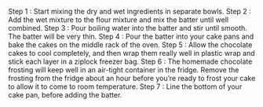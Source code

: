Step 1 : Start mixing the dry and wet ingredients in separate bowls.
Step 2 : Add the wet mixture to the flour mixture and mix the batter until well combined.
Step 3 : Pour boiling water into the batter and stir until smooth. The batter will be very thin.
Step 4 : Pour the batter into your cake pans and bake the cakes on the middle rack of the oven.
Step 5 : Allow the chocolate cakes to cool completely, and then wrap them really well in plastic wrap and stick each layer in a ziplock freezer bag.
Step 6 : The homemade chocolate frosting will keep well in an air-tight container in the fridge. Remove the frosting from the fridge about an hour before you’re ready to frost your cake to allow it to come to room temperature.
Step 7 : Line the bottom of your cake pan, before adding the batter.
